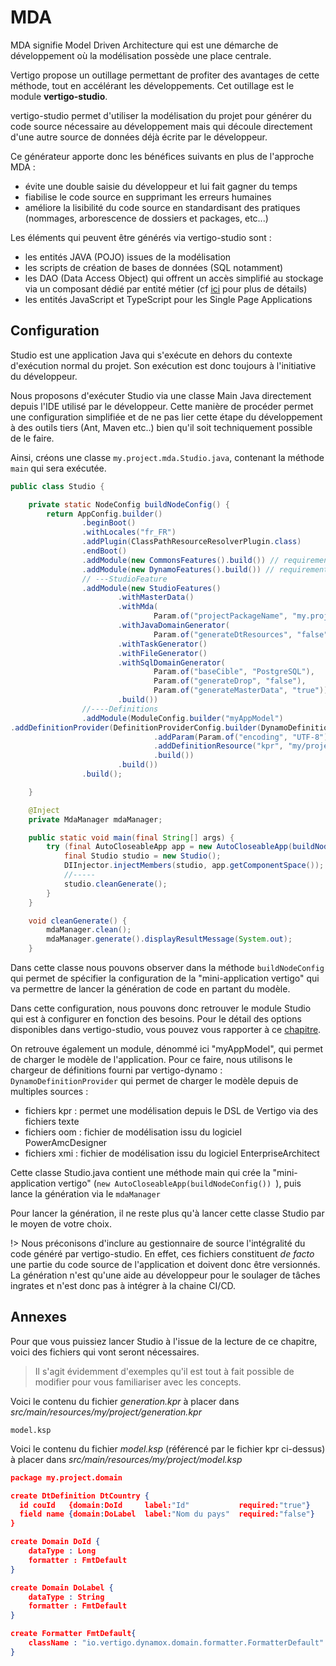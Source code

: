 # MDA

MDA signifie Model Driven Architecture qui est une démarche de développement où la modélisation possède une place centrale.

Vertigo propose un outillage permettant de profiter des avantages de cette méthode, tout en accélérant les développements. Cet outillage est le module **vertigo-studio**. 

vertigo-studio permet d'utiliser la modélisation du projet pour générer du code source nécessaire au développement mais qui découle directement d'une autre source de données déjà écrite par le développeur. 

Ce générateur apporte donc les bénéfices suivants en plus de l'approche MDA : 

- évite une double saisie du développeur et lui fait gagner du temps
- fiabilise le code source en supprimant les erreurs humaines
- améliore la lisibilité du code source en standardisant des pratiques (nommages, arborescence de dossiers et packages, etc...)

Les éléments qui peuvent être générés via vertigo-studio sont :

- les entités JAVA (POJO) issues de la modélisation
- les scripts de création de bases de données (SQL notamment)
- les DAO (Data Access Object) qui offrent un accès simplifié au stockage via un composant dédié par entité métier (cf [ici](/basic/dao) pour plus de détails)
- les entités JavaScript et TypeScript pour les Single Page Applications



## Configuration

Studio est une application Java qui s'exécute en dehors du contexte d'exécution normal du projet. Son exécution est donc toujours à l'initiative du développeur.

Nous proposons d'exécuter Studio via une classe Main Java directement depuis l'IDE utilisé par le développeur. Cette manière de procéder permet une configuration simplifiée et de ne pas lier cette étape du développement à des outils tiers (Ant, Maven etc..) bien qu'il soit techniquement possible de le faire. 

Ainsi, créons une classe  `my.project.mda.Studio.java`, contenant la méthode `main` qui sera exécutée.

```java
public class Studio {

	private static NodeConfig buildNodeConfig() {
		return AppConfig.builder()
				.beginBoot()
				.withLocales("fr_FR")
				.addPlugin(ClassPathResourceResolverPlugin.class)
				.endBoot()
				.addModule(new CommonsFeatures().build()) // requirement
				.addModule(new DynamoFeatures().build()) // requirement
				// ---StudioFeature
				.addModule(new StudioFeatures()
						.withMasterData()
						.withMda(
								Param.of("projectPackageName", "my.project"))
						.withJavaDomainGenerator(
								Param.of("generateDtResources", "false"))
						.withTaskGenerator()
						.withFileGenerator()
						.withSqlDomainGenerator(
								Param.of("baseCible", "PostgreSQL"),
								Param.of("generateDrop", "false"),
								Param.of("generateMasterData", "true"))
						.build())
            	//----Definitions
            	.addModule(ModuleConfig.builder("myAppModel")
.addDefinitionProvider(DefinitionProviderConfig.builder(DynamoDefinitionProvider.class)
								.addParam(Param.of("encoding", "UTF-8"))
								.addDefinitionResource("kpr", "my/project/generation.kpr")
								.build())
						.build())
				.build();

	}

	@Inject
	private MdaManager mdaManager;

	public static void main(final String[] args) {
		try (final AutoCloseableApp app = new AutoCloseableApp(buildNodeConfig())) {
			final Studio studio = new Studio();
			DIInjector.injectMembers(studio, app.getComponentSpace());
			//-----
			studio.cleanGenerate();
		}
	}

	void cleanGenerate() {
		mdaManager.clean();
		mdaManager.generate().displayResultMessage(System.out);
	}
```

Dans cette classe nous pouvons observer dans la méthode `buildNodeConfig` qui permet de spécifier la configuration de la "mini-application vertigo" qui va permettre de lancer la génération de code en partant du modèle.

Dans cette configuration, nous pouvons donc retrouver le module Studio qui est à configurer en fonction des besoins. Pour le détail des options disponibles dans vertigo-studio, vous pouvez vous rapporter à ce [chapitre](/advanced/studio).

On retrouve également un module, dénommé ici "myAppModel", qui permet de charger le modèle de l'application. Pour ce faire, nous utilisons le chargeur de définitions fourni par vertigo-dynamo : `DynamoDefinitionProvider`  qui permet de charger le modèle depuis de multiples sources :

- fichiers kpr : permet une modélisation depuis le DSL de Vertigo via des fichiers texte
- fichiers oom : fichier de modélisation issu du logiciel PowerAmcDesigner
- fichiers xmi : fichier de modélisation issu du logiciel EnterpriseArchitect

Cette classe Studio.java contient une méthode main qui crée la "mini-application vertigo" (`new AutoCloseableApp(buildNodeConfig()) `), puis lance la génération via le `mdaManager`

Pour lancer la génération, il ne reste plus qu'à lancer cette classe Studio par le moyen de votre choix.

!> Nous préconisons d'inclure au gestionnaire de source l'intégralité du code généré par vertigo-studio. En effet, ces fichiers constituent *de facto* une partie du code source de l'application et doivent donc être versionnés. La génération n'est qu'une aide au développeur pour le soulager de tâches ingrates et n'est donc pas à intégrer à la chaine CI/CD. 

## Annexes

Pour que vous puissiez lancer Studio à l'issue de la lecture de ce chapitre, voici des fichiers qui vont seront nécessaires. 

> Il s'agit évidemment d'exemples qu'il est tout à fait possible de modifier pour vous familiariser avec les concepts.

Voici le contenu du fichier *generation.kpr* à placer dans *src/main/resources/my/project/generation.kpr*

```
model.ksp
```

Voici le contenu du fichier *model.ksp* (référencé par le fichier kpr ci-dessus) à placer dans *src/main/resources/my/project/model.ksp*

```json
package my.project.domain

create DtDefinition DtCountry {
  id couId   {domain:DoId     label:"Id"           required:"true"}
  field name {domain:DoLabel  label:"Nom du pays"  required:"false"}
}

create Domain DoId {
	dataType : Long
	formatter : FmtDefault
}

create Domain DoLabel {
	dataType : String
	formatter : FmtDefault
}

create Formatter FmtDefault{
	className : "io.vertigo.dynamox.domain.formatter.FormatterDefault"
}
```







